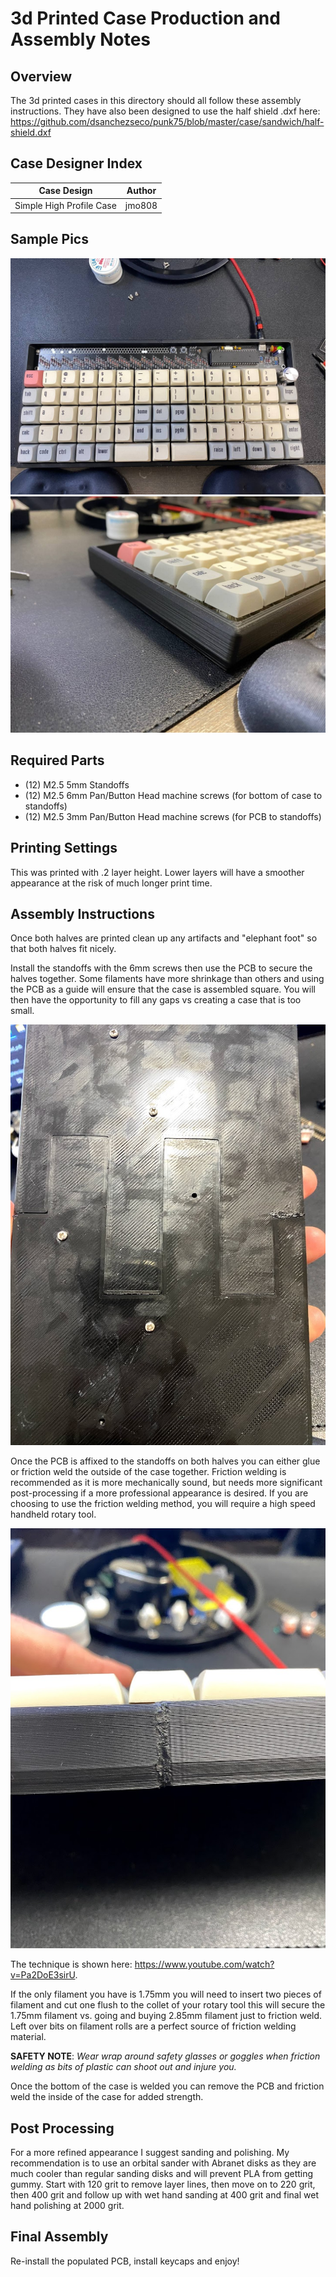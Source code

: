 # 3d Printed Case Production and Assembly Notes

## Overview

The 3d printed cases in this directory should all follow these assembly instructions. They have also been designed to use the half shield .dxf here: https://github.com/dsanchezseco/punk75/blob/master/case/sandwich/half-shield.dxf

## Case Designer Index

| Case Design | Author |
|-------------|--------|
| Simple High Profile Case | jmo808 |

## Sample Pics

![](hpcase_top.jpg)
![](hpcase_side.jpg )

## Required Parts

* (12) M2.5 5mm Standoffs
* (12) M2.5 6mm Pan/Button Head machine screws (for bottom of case to standoffs)
* (12) M2.5 3mm Pan/Button Head machine screws (for PCB to standoffs)

## Printing Settings

This was printed with .2 layer height. Lower layers will have a smoother appearance at the risk of much longer print time.

## Assembly Instructions

Once both halves are printed clean up any artifacts and "elephant foot" so that both halves fit nicely.

Install the standoffs with the 6mm screws then use the PCB to secure the halves together. Some filaments have more shrinkage than others and using the PCB as a guide will ensure that the case is assembled square. You will then have the opportunity to fill any gaps vs creating a case that is too small.

![Bottom View](bottompic.jpg)

Once the PCB is affixed to the standoffs on both halves you can either glue or friction weld the outside of the case together. Friction welding is recommended as it is more mechanically sound, but needs more significant post-processing if a more professional appearance is desired. If you are choosing to use the friction welding method, you will require a high speed handheld rotary tool.

![Sample Weld Pic](weldpic.jpg)

The technique is shown here: https://www.youtube.com/watch?v=Pa2DoE3sirU.

If the only filament you have is 1.75mm you will need to insert two pieces of filament and cut one flush to the collet of your rotary tool this will secure the 1.75mm filament vs. going and buying 2.85mm filament just to friction weld. Left over bits on filament rolls are a perfect source of friction welding material.

**SAFETY NOTE**: *Wear wrap around safety glasses or goggles when friction welding as bits of plastic can shoot out and injure you.*

Once the bottom of the case is welded you can remove the PCB and friction weld the inside of the case for added strength.

## Post Processing

For a more refined appearance I suggest sanding and polishing. My recommendation is to use an orbital sander with Abranet disks as they are much cooler than regular sanding disks and will prevent PLA from getting gummy. Start with 120 grit to remove layer lines, then move on to 220 grit, then 400 grit and follow up with wet hand sanding at 400 grit and final wet hand polishing at 2000 grit.

## Final Assembly

Re-install the populated PCB, install keycaps and enjoy!
